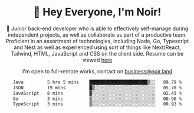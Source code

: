 <div align="center">

<h1 align="center">👋 Hey Everyone, I'm Noir! </h1>
  
<p>
  
 🎉 Junior back-end developer who is able to effectively self-manage during independent projects, as well as collaborate as part of a productive team. Proficient in an assortment of technologies, including Node, Go, Typescript and Nest as well as experienced using sort of things like Next/React, Tailwind, HTML, JavaScript and CSS on the client side. Resume can be viewed [here](https://cdn.noir.land/resume)

</p>
   
<p align="center">

  I'm open to full-remote works, contact on [business@noir.land](mailto:business@noir.land) 
 
 </p>
   

  
<!--START_SECTION:waka-->

```txt
Java         5 hrs 5 mins    ██████████████████████▒░░   89.79 %
JSON         19 mins         █▒░░░░░░░░░░░░░░░░░░░░░░░   05.78 %
JavaScript   8 mins          ▓░░░░░░░░░░░░░░░░░░░░░░░░   02.43 %
Go           3 mins          ▒░░░░░░░░░░░░░░░░░░░░░░░░   00.96 %
TypeScript   3 mins          ▒░░░░░░░░░░░░░░░░░░░░░░░░   00.93 %
```

<!--END_SECTION:waka-->
